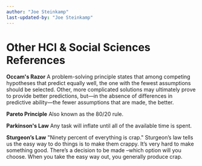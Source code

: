 ```yaml
---
author: "Joe Steinkamp"
last-updated-by: "Joe Steinkamp"
---
```


# Other HCI & Social Sciences References 

**Occam's Razor**
A problem-solving principle states that among competing hypotheses that predict equally well, the one with the fewest assumptions should be selected. Other, more complicated solutions may ultimately prove to provide better predictions, but—in the absence of differences in predictive ability—the fewer assumptions that are made, the better.


**Pareto Principle**
Also known as the 80/20 rule.  


**Parkinson's Law**
Any task will inflate until all of the available time is spent.

**Sturgeon’s Law**
"Ninety percent of everything is crap." Sturgeon’s law tells us the easy way to do things is to make them crappy. It’s very hard to make something good. There’s a decision to be made –which option will you choose. When you take the easy way out, you generally produce crap.